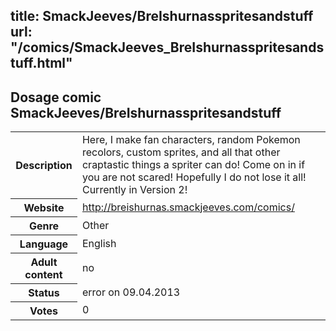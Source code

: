 title: SmackJeeves/BreIshurnasspritesandstuff
url: "/comics/SmackJeeves_BreIshurnasspritesandstuff.html"
---
Dosage comic SmackJeeves/BreIshurnasspritesandstuff
-----------------------------------------

<table class="comicinfo">
<tr>
<th>Description</th><td>Here, I make fan characters, random Pokemon recolors, custom sprites, and all that other craptastic things a spriter can do! Come on in if you are not scared! Hopefully I do not lose it all! Currently in Version 2!</td>
</tr>
<tr>
<th>Website</th><td><a href="http://breishurnas.smackjeeves.com/comics/">http://breishurnas.smackjeeves.com/comics/</a></td>
</tr>
<tr>
<th>Genre</th><td>Other</td>
</tr>
<tr>
<th>Language</th><td>English</td>
</tr>
<tr>
<th>Adult content</th><td>no</td>
</tr>
<tr>
<th>Status</th><td>error on 09.04.2013</td>
</tr>
<tr>
<th>Votes</th><td>0</div></td>
</tr>
</table>

